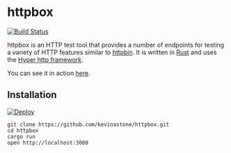 # httpbox

[![Build Status](https://travis-ci.org/kevinastone/httpbox.svg?branch=master)](https://travis-ci.org/kevinastone/httpbox)

httpbox is an HTTP test tool that provides a number of endpoints for testing a
variety of HTTP features similar to [httpbin](http://httpbin.org).  It is
written in [Rust](https://www.rust-lang.org) and uses the [Hyper http framework](https://hyper.rs).

You can see it in action [here](http://whispering-shelf-71295.herokuapp.com).


## Installation

[![Deploy](https://www.herokucdn.com/deploy/button.svg)](https://heroku.com/deploy)

    git clone https://github.com/kevinastone/httpbox.git
    cd httpbox
    cargo run
    open http://localhost:3000
